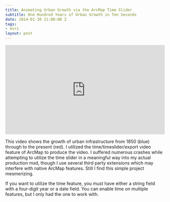 ```yaml
---
title: Animating Urban Growth via the ArcMap Time Slider
subtitle: One Hundred Years of Urban Growth in Ten Seconds
date: 2014-01-30 21:00:00 Z
tags:
- esri
layout: post
---
```

<div style="position:relative;height:0;padding-bottom:56.21%"><iframe src="https://www.youtube.com/embed/mfWts1JnHVw?controls=0&autoplay=1&loop=1&playlist=mfWts1JnHVw&showinfo=0&rel=0" style="position:absolute;width:100%;height:100%;left:0" width="641" height="360" frameborder="0" allowfullscreen></iframe></div>

This video shows the growth of urban infrastructure from 1850 (blue) through to the present (red). I utilized the time/timeslider/export video feature of ArcMap to produce the video. I suffered numerous crashes while attempting to utilize the time slider in a meaningful way into my actual production mxd, though I use several third party extensions which may interfere with native ArcMap features. Still I find this simple project mesmerizing.

If you want to utilize the time feature, you must have either a string field with a four-digit year or a date field. You can enable time on multiple features, but I only had the one to work with.
